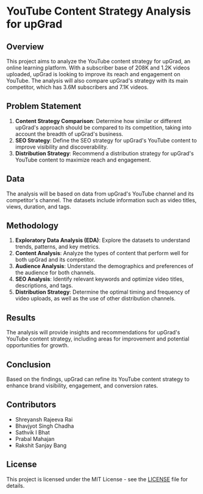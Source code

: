 # YouTube Content Strategy Analysis for upGrad

## Overview
This project aims to analyze the YouTube content strategy for upGrad, an online learning platform. With a subscriber base of 208K and 1.2K videos uploaded, upGrad is looking to improve its reach and engagement on YouTube. The analysis will also compare upGrad's strategy with its main competitor, which has 3.6M subscribers and 7.1K videos.

## Problem Statement
1. **Content Strategy Comparison**: Determine how similar or different upGrad's approach should be compared to its competition, taking into account the breadth of upGrad's business.
2. **SEO Strategy**: Define the SEO strategy for upGrad's YouTube content to improve visibility and discoverability.
3. **Distribution Strategy**: Recommend a distribution strategy for upGrad's YouTube content to maximize reach and engagement.

## Data
The analysis will be based on data from upGrad's YouTube channel and its competitor's channel. The datasets include information such as video titles, views, duration, and tags.

## Methodology
1. **Exploratory Data Analysis (EDA)**: Explore the datasets to understand trends, patterns, and key metrics.
2. **Content Analysis**: Analyze the types of content that perform well for both upGrad and its competitor.
3. **Audience Analysis**: Understand the demographics and preferences of the audience for both channels.
4. **SEO Analysis**: Identify relevant keywords and optimize video titles, descriptions, and tags.
5. **Distribution Strategy**: Determine the optimal timing and frequency of video uploads, as well as the use of other distribution channels.

## Results
The analysis will provide insights and recommendations for upGrad's YouTube content strategy, including areas for improvement and potential opportunities for growth.

## Conclusion
Based on the findings, upGrad can refine its YouTube content strategy to enhance brand visibility, engagement, and conversion rates.

## Contributors
- Shreyansh Rajeeva Rai
- Bhavjyot Singh Chadha
- Sathvik I Bhat
- Prabal Mahajan
- Rakshit Sanjay Bang

## License
This project is licensed under the MIT License - see the [LICENSE](LICENSE) file for details.
